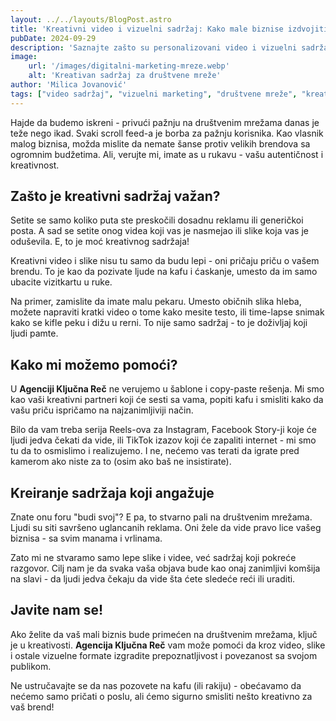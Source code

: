 ```yaml
---
layout: ../../layouts/BlogPost.astro
title: 'Kreativni video i vizuelni sadržaj: Kako male biznise izdvojiti na društvenim mrežama'
pubDate: 2024-09-29
description: 'Saznajte zašto su personalizovani video i vizuelni sadržaji ključni za jačanje prisustva vašeg malog biznisa na društvenim mrežama.'
image: 
    url: '/images/digitalni-marketing-mreze.webp'
    alt: 'Kreativan sadržaj za društvene mreže'
author: 'Milica Jovanović'
tags: ["video sadržaj", "vizuelni marketing", "društvene mreže", "kreativni sadržaj", "mali biznis"]
---
```


Hajde da budemo iskreni - privući pažnju na društvenim mrežama danas je teže nego ikad. Svaki scroll feed-a je borba za pažnju korisnika. Kao vlasnik malog biznisa, možda mislite da nemate šanse protiv velikih brendova sa ogromnim budžetima. Ali, verujte mi, imate as u rukavu - vašu autentičnost i kreativnost.

## Zašto je kreativni sadržaj važan?

Setite se samo koliko puta ste preskočili dosadnu reklamu ili generičkoi posta. A sad se setite onog videa koji vas je nasmejao ili slike koja vas je oduševila. E, to je moć kreativnog sadržaja!

Kreativni video i slike nisu tu samo da budu lepi - oni pričaju priču o vašem brendu. To je kao da pozivate ljude na kafu i ćaskanje, umesto da im samo ubacite vizitkartu u ruke.

Na primer, zamislite da imate malu pekaru. Umesto običnih slika hleba, možete napraviti kratki video o tome kako mesite testo, ili time-lapse snimak kako se kifle peku i dižu u rerni. To nije samo sadržaj - to je doživljaj koji ljudi pamte.

## Kako mi možemo pomoći?

U **Agenciji Ključna Reč** ne verujemo u šablone i copy-paste rešenja. Mi smo kao vaši kreativni partneri koji će sesti sa vama, popiti kafu i smisliti kako da vašu priču ispričamo na najzanimljiviji način.

Bilo da vam treba serija Reels-ova za Instagram, Facebook Story-ji koje će ljudi jedva čekati da vide, ili TikTok izazov koji će zapaliti internet - mi smo tu da to osmislimo i realizujemo. I ne, nećemo vas terati da igrate pred kamerom ako niste za to (osim ako baš ne insistirate).

## Kreiranje sadržaja koji angažuje

Znate onu foru "budi svoj"? E pa, to stvarno pali na društvenim mrežama. Ljudi su siti savršeno uglancanih reklama. Oni žele da vide pravo lice vašeg biznisa - sa svim manama i vrlinama.

Zato mi ne stvaramo samo lepe slike i videe, već sadržaj koji pokreće razgovor. Cilj nam je da svaka vaša objava bude kao onaj zanimljivi komšija na slavi - da ljudi jedva čekaju da vide šta ćete sledeće reći ili uraditi.

## Javite nam se!

Ako želite da vaš mali biznis bude primećen na društvenim mrežama, ključ je u kreativosti. **Agencija Ključna Reč** vam može pomoći da kroz video, slike i ostale vizuelne formate izgradite prepoznatljivost i povezanost sa svojom publikom. 

Ne ustručavajte se da nas pozovete na kafu (ili rakiju) - obećavamo da nećemo samo pričati o poslu, ali ćemo sigurno smisliti nešto kreativno za vaš brend!

